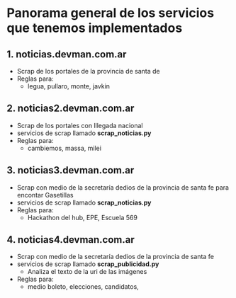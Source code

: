 # Panorama general de los servicios que tenemos implementados

## 1. noticias.devman.com.ar 
- Scrap de los portales de la provincia de santa de 
- Reglas para: 
  - legua, pullaro, monte, javkin

## 2. noticias2.devman.com.ar

- Scrap de los portales con lllegada nacional
- servicios de scrap llamado **scrap_noticias.py**
- Reglas para: 
  - cambiemos, massa, milei

## 3. noticias3.devman.com.ar

- Scrap con medio de la secretaría dedios de la provincia de santa fe para encontar Gasetillas
- servicios de scrap llamado **scrap_noticias.py**
- Reglas para: 
  - Hackathon del hub, EPE, Escuela 569


## 4. noticias4.devman.com.ar

- Scrap con medio de la secretaría dedios de la provincia de santa fe
- servicios de scrap llamado **scrap_publicidad.py**
  - Analiza el texto de la uri de las imágenes
- Reglas para: 
  - medio boleto, elecciones, candidatos,
